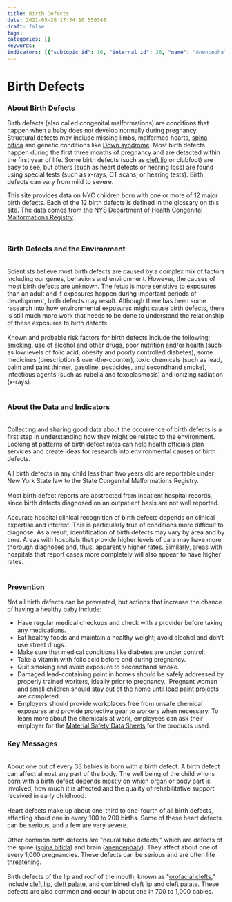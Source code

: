 ```yaml
---
title: Birth Defects
date: 2021-05-28 17:34:10.550348
draft: false
tags: 
categories: []
keywords: 
indicators: [{"subtopic_id": 16, "internal_id": 26, "name": "Anencephaly", "URL": "https://a816-dohbesp.nyc.gov/IndicatorPublic/VisualizationData.aspx?id=26,719b87,16,Summarize"}, {"subtopic_id": 16, "internal_id": 30, "name": "Cleft Lip with or without Cleft Palate ", "URL": "https://a816-dohbesp.nyc.gov/IndicatorPublic/VisualizationData.aspx?id=30,719b87,16,Summarize"}, {"subtopic_id": 16, "internal_id": 31, "name": "Cleft Palate without Cleft Lip ", "URL": "https://a816-dohbesp.nyc.gov/IndicatorPublic/VisualizationData.aspx?id=31,719b87,16,Summarize"}, {"subtopic_id": 16, "internal_id": 36, "name": "Down Syndrome / Trisomy 21 (Maternal Age < 35 Yrs)", "URL": "https://a816-dohbesp.nyc.gov/IndicatorPublic/VisualizationData.aspx?id=36,719b87,16,Summarize"}, {"subtopic_id": 16, "internal_id": 37, "name": "Down Syndrome / Trisomy 21 (Maternal Age 35 Yrs and Over)", "URL": "https://a816-dohbesp.nyc.gov/IndicatorPublic/VisualizationData.aspx?id=37,719b87,16,Summarize"}, {"subtopic_id": 16, "internal_id": 33, "name": "Gastroschisis ", "URL": "https://a816-dohbesp.nyc.gov/IndicatorPublic/VisualizationData.aspx?id=33,719b87,16,Summarize"}, {"subtopic_id": 16, "internal_id": 28, "name": "Hypoplastic Left Heart Syndrome ", "URL": "https://a816-dohbesp.nyc.gov/IndicatorPublic/VisualizationData.aspx?id=28,719b87,16,Summarize"}, {"subtopic_id": 16, "internal_id": 32, "name": "Hypospadias ", "URL": "https://a816-dohbesp.nyc.gov/IndicatorPublic/VisualizationData.aspx?id=32,719b87,16,Summarize"}, {"subtopic_id": 16, "internal_id": 35, "name": "Lower Limb Deficiencies", "URL": "https://a816-dohbesp.nyc.gov/IndicatorPublic/VisualizationData.aspx?id=35,719b87,16,Summarize"}, {"subtopic_id": 16, "internal_id": 27, "name": "Spina Bifida (without Anencephaly)", "URL": "https://a816-dohbesp.nyc.gov/IndicatorPublic/VisualizationData.aspx?id=27,719b87,16,Summarize"}, {"subtopic_id": 16, "internal_id": 101, "name": "Tetralogy of Fallot", "URL": "https://a816-dohbesp.nyc.gov/IndicatorPublic/VisualizationData.aspx?id=101,719b87,16,Summarize"}, {"subtopic_id": 16, "internal_id": 29, "name": "Transposition of the Great Arteries (Vessels) ", "URL": "https://a816-dohbesp.nyc.gov/IndicatorPublic/VisualizationData.aspx?id=29,719b87,16,Summarize"}, {"subtopic_id": 16, "internal_id": 34, "name": "Upper Limb Deficiencies", "URL": "https://a816-dohbesp.nyc.gov/IndicatorPublic/VisualizationData.aspx?id=34,719b87,16,Summarize"}]
---
```

# Birth Defects
<p><h3  id="descriptiontitle">About Birth Defects</h3 ></p>
<p>Birth defects (also called congenital malformations) are conditions that happen when a baby does not develop normally during pregnancy. Structural defects may include missing limbs, malformed hearts, <a href="http://a816-dohbesp.nyc.gov/IndicatorPublic/Glossary.aspx#Spina_Bifida" target="_blank">spina bifida</a>&nbsp;and genetic conditions like <a href="http://a816-dohbesp.nyc.gov/IndicatorPublic/Glossary.aspx#Down_Syndrome" target="_blank">Down syndrome</a>. Most birth defects happen during the first three months of pregnancy and are detected within the first year of life. Some birth defects (such as <a href="http://a816-dohbesp.nyc.gov/IndicatorPublic/Glossary.aspx#Cleft_Lip" target="_blank">cleft lip</a> or clubfoot) are easy to see, but others (such as heart defects or hearing loss) are found using special tests (such as x-rays, CT scans, or hearing tests). Birth defects can vary from mild to severe.</p>
<p>This site provides data on NYC children born with one or more of 12 major birth defects. Each of the 12 birth defects is defined in the glossary on this site. The data comes from the <a href="http://www.health.state.ny.us/diseases/congenital_malformations/cmrhome.htm" target="_blank">NYS Department of Health Congenital Malformations Registry</a>.</p>
<p>&nbsp;</p><p><h3 >Birth Defects and the Environment</h3 ><br />Scientists believe most birth defects are caused by a complex mix of factors including our genes, behaviors and environment. However, the causes of most birth defects are unknown. The fetus is more sensitive to exposures than an adult and if exposures happen during important periods of development, birth defects may result. Although there has been some research into how environmental exposures might cause birth defects, there is still much more work that needs to be done to understand the relationship of these exposures to birth defects.<br /><br />Known and probable risk factors for birth defects include the following: smoking, use of alcohol and other drugs, poor nutrition and/or health (such as low levels of folic acid, obesity and poorly controlled diabetes), some medicines (prescription &amp; over-the-counter), toxic chemicals (such as lead, paint and paint thinner, gasoline, pesticides, and secondhand smoke), infectious agents (such as rubella and toxoplasmosis) and ionizing radiation (x-rays). <br /><br /></p><p><h3 >About the Data and Indicators</h3 ><br />Collecting and sharing good data about the occurrence of birth defects is a first step in understanding how they might be related to the environment. Looking at patterns of birth defect rates can help health officials plan services and create ideas for research into environmental causes of birth defects.<br /><br />All birth defects in any child less than two years old are reportable under New York State law to the State Congenital Malformations Registry. <br /><br />Most birth defect reports are abstracted from inpatient hospital records, since birth defects diagnosed on an outpatient basis are not well reported. <br /><br />Accurate hospital clinical recognition of birth defects depends on clinical expertise and interest. This is particularly true of conditions more difficult to diagnose. As a result, identification of birth defects may vary by area and by time. Areas with hospitals that provide higher levels of care may have more thorough diagnoses and, thus, apparently higher rates. Similarly, areas with hospitals that report cases more completely will also appear to have higher rates.<br /><br /></p><p><h3  id="descriptiontitle">Prevention</h3 ></p>
<p>Not all birth defects can be prevented, but actions that increase the chance of having a healthy baby include:</p>
<ul>
<li>Have regular medical checkups and check with a provider before taking any medications.</li>
<li>Eat healthy foods and maintain a healthy weight; avoid alcohol and don't use street drugs.</li>
<li>Make sure that medical conditions like diabetes are under control.</li>
<li>Take a vitamin with folic acid before and during pregnancy.</li>
<li>Quit smoking and avoid exposure to secondhand smoke.</li>
<li>Damaged lead-containing paint in homes should be safely addressed by properly trained workers, ideally prior to pregnancy.&nbsp; Pregnant women and small children should stay out of the home until lead paint projects are completed.</li>
<li>Employers should provide workplaces free from unsafe chemical exposures and provide protective gear to workers when necessary. To learn more about the chemicals at work, employees can ask their employer for the <a href="http://a816-dohbesp.nyc.gov/IndicatorPublic/Glossary.aspx#Material_Safety_Data_Sheets" target="_blank">Material Safety Data Sheets</a> for the products used.</li>
</ul><p><h3 >Key Messages</h3 ><br />About one out of every 33 babies is born with a birth defect. A birth defect can affect almost any part of the body. The well being of the child who is born with a birth defect depends mostly on which organ or body part is involved, how much it is affected and the quality of rehabilitative support received in early childhood. <br /><br />Heart defects make up about one-third to one-fourth of all birth defects, affecting about one in every 100 to 200 births. Some of these heart defects can be serious, and a few are very severe. <br /><br />Other common birth defects are "neural tube defects," which are defects of the spine (<a href="http://a816-dohbesp.nyc.gov/IndicatorPublic/Glossary.aspx#Spina_Bifida" target="_blank">spina bifida</a>) and brain (<a href="http://a816-dohbesp.nyc.gov/IndicatorPublic/Glossary.aspx#Anencephaly" target="_blank">anencephaly</a>). They affect about one of every 1,000 pregnancies. These defects can be serious and are often life threatening. <br /><br />Birth defects of the lip and roof of the mouth, known as "<a href="http://a816-dohbesp.nyc.gov/IndicatorPublic/Glossary.aspx#Orofacial_clefts" target="_blank">orofacial clefts</a>," include <a href="http://a816-dohbesp.nyc.gov/IndicatorPublic/Glossary.aspx#Cleft_Lip" target="_blank">cleft lip</a>, <a href="http://a816-dohbesp.nyc.gov/IndicatorPublic/Glossary.aspx#Cleft_Palate" target="_blank">cleft palate</a>, and combined cleft lip and cleft palate. These defects are also common and occur in about one in 700 to 1,000 babies. <br /><br /></p>
